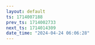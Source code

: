 ```yaml
---
layout: default
ts: 1714007188
prev_ts: 1714002733
next_ts: 1714014309
date_time: "2024-04-24 06:06:28"
---
```

